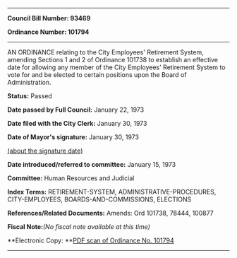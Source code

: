 

********

**Council Bill Number: 93469**
   
**Ordinance Number: 101794**
********

 AN ORDINANCE relating to the City Employees' Retirement System, amending Sections 1 and 2 of Ordinance 101738 to establish an effective date for allowing any member of the City Employees' Retirement System to vote for and be elected to certain positions upon the Board of Administration.

**Status:** Passed
   
**Date passed by Full Council:** January 22, 1973
   
**Date filed with the City Clerk:** January 30, 1973
   
**Date of Mayor's signature:** January 30, 1973
   
[(about the signature date)](/~public/approvaldate.htm)
   
   
   
**Date introduced/referred to committee:** January 15, 1973
   
**Committee:** Human Resources and Judicial
   
   
**Index Terms:** RETIREMENT-SYSTEM, ADMINISTRATIVE-PROCEDURES, CITY-EMPLOYEES, BOARDS-AND-COMMISSIONS, ELECTIONS

**References/Related Documents:** Amends: Ord 101738, 78444, 100877

**Fiscal Note:**_(No fiscal note available at this time)_

**Electronic Copy: **[PDF scan of Ordinance No. 101794](/~archives/Ordinances/Ord_101794.pdf)

********

